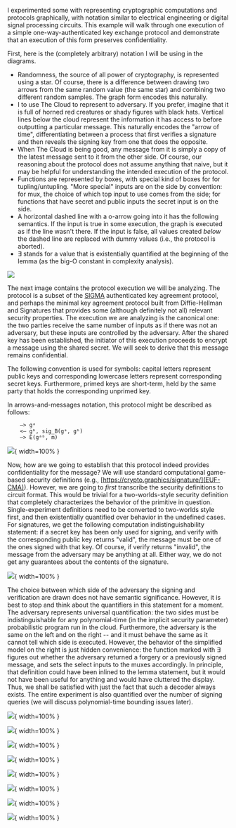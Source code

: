 I experimented some with representing cryptographic computations and
protocols graphically, with notation similar to electrical engineering
or digital signal processing circuits. This example will walk through
one execution of a simple one-way-authenticated key exchange protocol
and demonstrate that an execution of this form preserves confidentiality.

First, here is the (completely arbitrary) notation I will be using in
the diagrams.

- Randomness, the source of all power of cryptography, is represented
  using a star. Of course, there is a difference between drawing two
  arrows from the same random value (the same star) and combining two
  different random samples. The graph form encodes this naturally.
- I to use The Cloud to represent to adversary. If you prefer, imagine
  that it is full of horned red creatures or shady figures with black
  hats. Vertical lines below the cloud represent the information it
  has access to before outputting a particular message. This naturally
  encodes the "arrow of time", differentiating between a process that
  first verifies a signature and then reveals the signing key from one
  that does the opposite.
- When The Cloud is being good, any message from it is simply a copy
  of the latest message sent to it from the other side. Of course, our
  reasoning about the protocol does not assume anything that naive,
  but it may be helpful for understanding the intended execution of
  the protocol.
- Functions are represented by boxes, with special kind of boxes for
  for tupling/untupling. "More special" inputs are on the side by
  convention: for mux, the choice of which top input to use comes from
  the side; for functions that have secret and public inputs the
  secret input is on the side.
- A horizontal dashed line with a o-arrow going into it has the
  following semantics. If the input is true in some execution, the
  graph is executed as if the line wasn't there. If the input is
  false, all values created *below* the dashed line are replaced with
  dummy values (i.e., the protocol is aborted).
- ∃ stands for a value that is existentially quantified at the
  beginning of the lemma (as the big-O constant in complexity
  analysis).

![](svg/0-legend.svg)

The next image contains the protocol execution we will be
analyzing. The protocol is a subset of the
[SIGMA](http://webee.technion.ac.il/~hugo/sigma-pdf.pdf) authenticated
key agreement protocol, and perhaps the minimal key agreement protocol
built from Diffie-Hellman and Signatures that provides some (although
definitely not all) relevant security properties. The execution we are
analyzing is the canonical one: the two parties receive the same
number of inputs as if there was not an adversary, but these inputs
are controlled by the adversary.  After the shared key has been
established, the initiator of this execution proceeds to encrypt a
message using the shared secret. We will seek to derive that this
message remains confidential.

The following convention is used for symbols: capital letters
represent public keys and corresponding lowercase letters represent
corresponding secret keys. Furthermore, primed keys are short-term,
held by the same party that holds the corresponding unprimed key.

In arrows-and-messages notation, this protocol might be described as follows:

        —> gᵃ
        <— gᵇ, sig_B(gᵃ, gᵇ)
        —> E(gᵃᵇ, m)

![](svg/1-receiver-auth.svg){ width=100% }

Now, how are we going to establish that this protocol indeed provides
confidentiality for the message? We will use standard computational game-based
security definitions (e.g., [https://crypto.graphics/signature/](EUF-CMA)).
However, we are going to *first* transcribe the security definitions to
circuit format. This would be trivial for a two-worlds-style security definition
that completely characterizes the behavior of the primitive in question.
Single-experiment definitions need to be converted to two-worlds style first,
and then existentially quantified over behavior in the undefined cases.
For signatures, we get the following computation indistinguishability statement:
if a secret key has been only used for signing, and verify with the
corresponding public key returns "valid", the message must be one of the ones
signed with that key.  Of course, if verify returns "invalid", the message from
the adversary may be anything at all. Either way, we do not get any guarantees
about the contents of the signature.

![](svg/2-sign.svg){ width=100% }

The choice between which side of the adversary the signing and verification are
drawn does not have semantic significance. However, it is best to stop and think
about the quantifiers in this statement for a moment. The adversary represents
universal quantification: the two sides must be indistinguishable for any
polynomial-time (in the implicit security parameter) probabilistic program run
in the cloud. Furthermore, the adversary is the same on the left and on the
right -- and it must behave the same as it cannot tell which side is executed.
However, the behavior of the simplified model on the right is just hidden
convenience: the function marked with ∃ figures out whether the adversary
returned a forgery or a previously signed message, and sets the select inputs to
the muxes accordingly. In principle, that definition could have been inlined to
the lemma statement, but it would not have been useful for anything and would
have cluttered the display. Thus, we shall be satisfied with just the fact that
such a decoder always exists. The entire experiment is also quantified over the
number of signing queries (we will discuss polynomial-time bounding issues
later).

![](svg/3-receiver-auth-sign.svg){ width=100% }

![](svg/4-receiver-auth-rewritten.svg){ width=100% }

![](svg/5-case.svg){ width=100% }

![](svg/6-invariant.svg){ width=100% }

![](svg/7-shortcircuit.svg){ width=100% }

![](svg/8-rearrange-for-dh.svg){ width=100% }

![](svg/9-ddh.svg){ width=100% }

![](svg/99-victory.svg){ width=100% }
